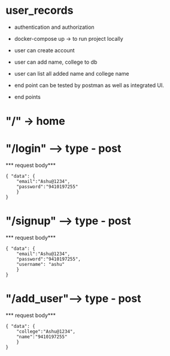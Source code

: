 # user_records

* authentication and authorization

* docker-compose up -> to run project locally

* user can create account 
* user can add name, college to db 
* user can list all added name and college name

* end point can be tested by postman as well as integrated UI.

* end points 

# "/" -> home
# "/login" --> type - post
*** request body***
```
{ "data": {
    "email":"Ashu@1234",
    "password":"9410197255"
    }
}
```

# "/signup" --> type - post
*** request body***
```
{ "data": {
    "email":"Ashu@1234",
    "password":"9410197255",
    "username": "ashu"
    }
}
```
# "/add_user"--> type - post
*** request body***
```
{ "data": {
    "college":"Ashu@1234",
    "name":"9410197255"
    }
}
```
